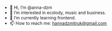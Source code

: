- 👋 Hi, I’m @anna-dzm
- 👀 I’m interested in ecolody, music and business.
- 🌱 I’m currently learning frontend.
- 📫 How to reach me: hannadzmitruk@gmail.com 

<!---
anna-dzm/anna-dzm is a ✨ special ✨ repository because its `README.md` (this file) appears on your GitHub profile.
You can click the Preview link to take a look at your changes.
--->

